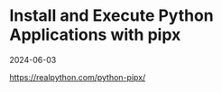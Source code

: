 # Install and Execute Python Applications with pipx

2024-06-03

https://realpython.com/python-pipx/
